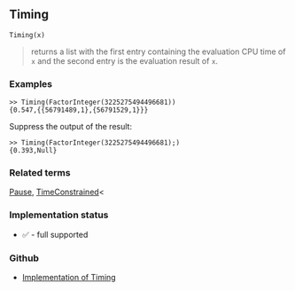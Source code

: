 ## Timing

```
Timing(x)
```

> returns a list with the first entry containing the evaluation CPU time of `x` and the second entry is the evaluation result of `x`.

### Examples

```
>> Timing(FactorInteger(3225275494496681))
{0.547,{{56791489,1},{56791529,1}}}
```

Suppress the output of the result:

```
>> Timing(FactorInteger(3225275494496681);)
{0.393,Null}
```

### Related terms 
[Pause](Pause.md), [TimeConstrained](TimeConstrained.md)<






### Implementation status

* &#x2705; - full supported

### Github

* [Implementation of Timing](https://github.com/axkr/symja_android_library/blob/master/symja_android_library/matheclipse-core/src/main/java/org/matheclipse/core/builtin/Programming.java#L3272) 
